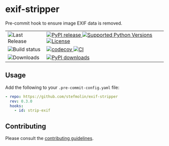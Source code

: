 # exif-stripper

Pre-commit hook to ensure image EXIF data is removed.

<table>
   <tr>
     <td>
      <img alt="Last Release" src="https://img.shields.io/badge/last%20release-inactive?style=for-the-badge">
     </td>
     <td>
      <a href="https://pypi.org/project/exif-stripper/" target="_blank" rel="noopener noreferrer">
        <img alt="PyPI release" src="https://img.shields.io/pypi/v/exif-stripper.svg">
      </a>
      <a href="https://pypi.org/project/exif-stripper/" target="_blank" rel="noopener noreferrer">
        <img alt="Supported Python Versions" src="https://img.shields.io/pypi/pyversions/exif-stripper">
      </a>
      <a href="https://github.com/stefmolin/exif-stripper/blob/main/LICENSE" target="_blank" rel="noopener noreferrer">
         <img alt="License" src="https://img.shields.io/pypi/l/exif-stripper.svg?color=blueviolet">
      </a>
     </td>
   </tr>
   <tr>
     <td>
      <img alt="Build status" src="https://img.shields.io/badge/build%20status-inactive?style=for-the-badge">
     </td>
     <td>
      <a href="https://codecov.io/gh/stefmolin/exif-stripper" target="_blank" rel="noopener noreferrer">
        <img alt="codecov" src="https://codecov.io/gh/stefmolin/exif-stripper/branch/main/graph/badge.svg?token=3SEEG9SZQO">
      </a>
      <a href="https://github.com/stefmolin/exif-stripper/actions/workflows/ci.yml" target="_blank" rel="noopener noreferrer">
        <img alt="CI" src="https://github.com/stefmolin/exif-stripper/actions/workflows/ci.yml/badge.svg">
      </a>
     </td>
   </tr>
   <tr>
     <td>
      <img alt="Downloads" src="https://img.shields.io/badge/%23%20downloads-inactive?style=for-the-badge">
     </td>
     <td>
      <a href="https://pypi.org/project/exif-stripper/" target="_blank" rel="noopener noreferrer">
        <img alt="PyPI downloads" src="https://img.shields.io/pepy/dt/exif-stripper?label=pypi&color=blueviolet">
      </a>
     </td>
   </tr>
  </table>

## Usage
Add the following to your `.pre-commit-config.yaml` file:

```yaml
- repo: https://github.com/stefmolin/exif-stripper
  rev: 0.3.0
  hooks:
    - id: strip-exif
```

## Contributing
Please consult the [contributing guidelines](CONTRIBUTING.md).
